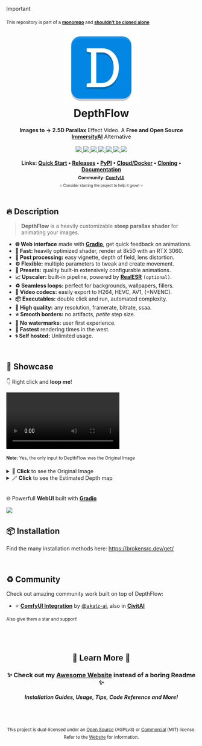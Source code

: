> [!IMPORTANT]
> <sub>This repository is part of a [**monorepo**](https://github.com/BrokenSource/BrokenSource) and [**shouldn't be cloned alone**](https://brokensrc.dev/get/source)</sub>

<!-- PyPI Start -->
<div align="center">
  <a href="https://brokensrc.dev/depthflow"><img src="https://raw.githubusercontent.com/BrokenSource/DepthFlow/main/DepthFlow/Resources/Images/DepthFlow.png" width="200"></a>
  <h1 style="margin-top: 0">DepthFlow</h1>
  <b>Images to → 2.5D Parallax</b> Effect Video. A <b>Free and Open Source</b> <a href="https://www.immersity.ai/" target="_blank"><b>ImmersityAI</b></a> Alternative
  <br>
  <br>
  <a href="https://pypi.org/project/depthflow/">
    <img src="https://img.shields.io/pypi/v/depthflow?label=PyPI&color=blue">
  </a>
  <a href="https://pypi.org/project/depthflow/">
    <img src="https://img.shields.io/pypi/dw/depthflow?label=Installs&color=blue">
  </a>
  <a href="https://github.com/BrokenSource/DepthFlow/">
    <img src="https://img.shields.io/github/v/tag/BrokenSource/BrokenSource?label=GitHub&color=orange">
  </a>
  <a href="https://github.com/BrokenSource/DepthFlow/stargazers">
    <img src="https://img.shields.io/github/stars/BrokenSource/DepthFlow?label=Stars&style=flat&color=orange">
  </a>
  <a href="https://github.com/BrokenSource/DepthFlow/releases/">
    <img src="https://img.shields.io/github/v/release/BrokenSource/DepthFlow?label=Release&color=light-green">
  </a>
  <a href="https://github.com/BrokenSource/DepthFlow/releases/">
    <img src="https://img.shields.io/github/downloads/BrokenSource/DepthFlow/total?label=Downloads&color=light-green">
  </a>
  <a href="https://discord.gg/KjqvcYwRHm">
    <img src="https://img.shields.io/discord/1184696441298485370?label=Discord&style=flat&color=purple">
  </a>
  <br>
  <br>
  <b>
    Links:
    <a href="https://brokensrc.dev/depthflow/">Quick Start</a> •
    <a href="https://brokensrc.dev/get/releases/">Releases</a> •
    <a href="https://brokensrc.dev/get/pypi/">PyPI</a> •
    <a href="https://brokensrc.dev/get/docker/">Cloud/Docker</a> •
    <a href="https://brokensrc.dev/get/source/">Cloning</a> •
    <a href="https://brokensrc.dev/depthflow/">Documentation</a>
    <br>
    <sub>
      Community:
      <a target="_blank" href="https://github.com/akatz-ai/ComfyUI-Depthflow-Nodes">ComfyUI</a>
    </sub>
  </b>
  <br>
  <sub><small>⭐️ Consider starring the project to help it grow! ⭐️</small></sub>
</div>

<br>

## 🔥 Description

> **DepthFlow** is a heavily customizable **steep parallax shader** for animating your images.

- **🌐 Web interface** made with [**Gradio**](https://gradio.app), get quick feedback on animations.
- **🚀 Fast:** heavily optimized shader, render at 8k50 with an RTX 3060.
- **🎨 Post processing:** easy vignette, depth of field, lens distortion.
- **⚙️ Flexible:** multiple parameters to tweak and create movement.
- **🎥 Presets:** quality built-in extensively configurable animations.
- **📈 Upscaler:** built-in pipeline, powered by [**RealESR**](https://github.com/xinntao/Real-ESRGAN) `(optional)`.
- **♻️ Seamless loops:** perfect for backgrounds, wallpapers, fillers.
- **📔 Video codecs:** easily export to H264, HEVC, AV1, (+NVENC).
- **📦 Executables:** double click and run, automated complexity.
- **🔱 High quality:** any resolution, framerate, bitrate, ssaa.
- **⭐️ Smooth borders:** no artifacts, _petite_ step size.
- **🎨 No watermarks:** user first experience.
- **🌵 Fastest** rendering times in the west.
- **🌀 Self hosted:** Unlimited usage.

<br>

## 📸 Showcase

👇 Right click and **loop me**!

<video src="https://github.com/BrokenSource/DepthFlow/assets/29046864/aac0b531-83e4-4847-98d8-25d396dfec17" loop controls autoplay></video>

<sup><b>Note:</b> Yes, the only input to DepthFlow was the Original Image</sup>

<details>
<summary>🎩 <b>Click</b> to see the Original Image </summary>
  <br>
  <a href="https://wallhaven.cc/w/pkz5r9">
    <img src="https://github.com/BrokenSource/DepthFlow/assets/29046864/1975fdc9-9517-4700-88dd-ed8175ab813f" alt="Original Image">
  </a>
  <br>
  <b>Source:</b> <a href="https://wallhaven.cc/w/pkz5r9">Wallhaven</a>. All images remain property of their original owners. ⚖️
  <br>
  <br>
</details>

<details>
<summary>🪄 <b>Click</b> to see the Estimated Depth map </summary>
  <br>
  <img src="https://github.com/BrokenSource/DepthFlow/assets/29046864/bace7072-5437-4ffd-96f2-91b9be3a4fed" alt="Depth Map">
  <br>
  The Depth Map was estimated with <a href="https://github.com/LiheYoung/Depth-Anything"><b>DepthAnything</b></a> 🚀
  <br>
  <br>
</details>

<br>

🌐 Powerfull **WebUI** built with [**Gradio**](https://gradio.app)

<img src="https://github.com/user-attachments/assets/05b81504-d736-4c95-8e6f-9b4901c9eebd">

<br>

## 📦 Installation

Find the many installation methods here: https://brokensrc.dev/get/

<br>

## ♻️ Community

Check out amazing community work built on top of DepthFlow:

- ⭐️ [**ComfyUI Integration**](https://github.com/akatz-ai/ComfyUI-Depthflow-Nodes) by [@akatz-ai](https://github.com/akatz-ai/), also in [**CivitAI**](https://civitai.com/models/855031)

<sup>Also give them a star and support!</sup>

<!-- Website end -->
<br><br><div align="center">
  <h2>🍁 Learn More 🍁</h2>
  <h3>✨ Check out my <a href="https://brokensrc.dev/get/"><b>Awesome Website</b></a> instead of a boring Readme ✨</h3>
  <h5>Installation Guides, Usage, Tips, Code Reference and More!</h5>
</div>

<!-- License -->
<br><br><div align="center"><sup>
This project is dual-licensed under an [Open Source](license-oss.txt) (AGPLv3) or [Commercial](license-com.txt) (MIT) license. Refer to the [Website](https://brokensrc.dev/about/license/) for information.
</sup></div>
